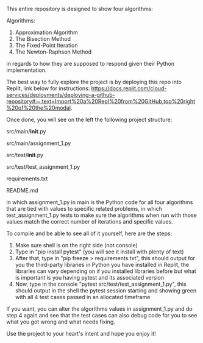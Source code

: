 This entire repository is designed to show four algorithms:

Algorithms:
1. Approximation Algorithm
2. The Bisection Method
3. The Fixed-Point Iteration
4. The Newton-Raphson Method

in regards to how they are supposed to respond given their Python implementation.

The best way to fully explore the project is by deploying this repo into Replit, link below for instructions:
https://docs.replit.com/cloud-services/deployments/deploying-a-github-repository#:~:text=Import%20a%20Repl%20from%20GitHub,top%20right%20of%20the%20modal.

Once done, you will see on the left the following project structure:

src/main/__init__.py 

src/main/assignment_1.py

src/test/__init__.py

src/test/test_assignment_1.py

requirements.txt 

README.md 

in which assignment_1.py in main is the Python code for all four algorithms that are tied with values to specific related problems, in which test_assignment_1.py tests to make sure the
algorithms when run with those values match the correct number of iterations and specific values.

To compile and be able to see all of it yourself, here are the steps:
1. Make sure shell is on the right side (not console)
2. Type in "pip install pytest" (you will see it install with plenty of text)
3. After that, type in "pip freeze > requirements.txt", this should output for you the third-party libraries in Python you have installed in Replit, the libraries can vary depending on if you installed libraries before but what is important is you having pytest and its associated version
4. Now, type in the console "pytest src/test/test_assignment_1.py", this should output in the shell the pytest session starting and showing green with all 4 test cases passed in an allocated timeframe

If you want, you can alter the algorithms values in assignment_1.py and do step 4 again and see that 
the test cases can also debug code for you to see what you got wrong and what needs fixing. 

Use the project to your heart's intent and hope you enjoy it!
